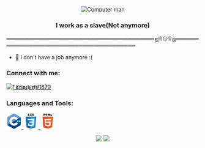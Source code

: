 <p align="center">
 <img src="https://media.tenor.com/SyQD6OI4AKYAAAAC/y2k.gif" alt="Computer man">
</p>
<h3 align="center">I work as a slave(Not anymore)</h3>
<p>═══════════════════════════════════════ஜ۩۞۩ஜ════════════════════════════════════════</p>




- 🔭 I don't have a job anymore :(

<h3 align="left">Connect with me:</h3>
<p align="left">
<a href="https://discord.gg/!͓̽ 𝕮𝖗𝖎𝖕𝖈𝖍𝖎𝖊𝖋#1679" target="blank"><img align="center" src="https://raw.githubusercontent.com/rahuldkjain/github-profile-readme-generator/master/src/images/icons/Social/discord.svg" alt="!͓̽ 𝕮𝖗𝖎𝖕𝖈𝖍𝖎𝖊𝖋#1679" height="30" width="40" /></a>
</p>




<h3 align="left">Languages and Tools:</h3>
<p align="left"> <a href="https://www.w3schools.com/cpp/" target="_blank" rel="noreferrer"> <img src="https://raw.githubusercontent.com/devicons/devicon/master/icons/cplusplus/cplusplus-original.svg" alt="cplusplus" width="40" height="40"/> </a> <a href="https://www.w3schools.com/css/" target="_blank" rel="noreferrer"> <img src="https://raw.githubusercontent.com/devicons/devicon/master/icons/css3/css3-original-wordmark.svg" alt="css3" width="40" height="40"/> </a> <a href="https://www.w3schools.com/html/" target="_blank" rel="noreferrer"> <img src="https://raw.githubusercontent.com/devicons/devicon/master/icons/html5/html5-original-wordmark.svg" alt="html5" width="40" height="40"/> </a> </p>

<p align="center">
  <a href="#"><img src="https://github-readme-stats.vercel.app/api?username=Dildi&include_all_commits=true&count_private=true&&show_icons=true&theme=material-palenight" width="400"></a> 
  <a href="#"><img src="https://github-readme-streak-stats.herokuapp.com/?user=Dildi&count_private=true&show_icons=true&theme=material-palenight" width="400"></a>
</p>
